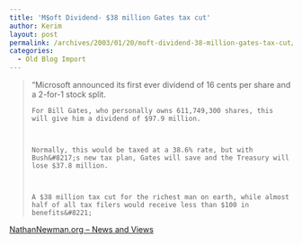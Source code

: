```yaml
---
title: 'M$oft Dividend- $38 million Gates tax cut'
author: Kerim
layout: post
permalink: /archives/2003/01/20/moft-dividend-38-million-gates-tax-cut/
categories:
  - Old Blog Import
---
```


>   &#8220;Microsoft announced its first ever dividend of 16 cents per share and a 2-for-1 stock split. 
>   
>   
>     For Bill Gates, who personally owns 611,749,300 shares, this will give him a dividend of $97.9 million.
>   
>   
>   
>     Normally, this would be taxed at a 38.6% rate, but with Bush&#8217;s new tax plan, Gates will save and the Treasury will lose $37.8 million.
>   
>   
>   
>     A $38 million tax cut for the richest man on earth, while almost half of all tax filers would receive less than $100 in benefits&#8221;
>   


<a href="http://www.nathannewman.org/log/archives/000716.shtml#000716" onclick="_gaq.push(['_trackEvent', 'outbound-article', 'http://www.nathannewman.org/log/archives/000716.shtml#000716', 'NathanNewman.org &#8211; News and Views']);" >NathanNewman.org &#8211; News and Views</a>

